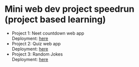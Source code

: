 # Mini web dev project speedrun (project based learning)
- Project 1: Neet countdown web app <br />
    Deployment: [here](https://neet2025-countdown.netlify.app/)
- Project 2: Quiz web app <br />
    Deployment: [here](https://simple-sa-quiz-app.netlify.app/)
- Project 3: Random Jokes <br />
    Deployment: [here](https://somerandomjokes.netlify.app/)

